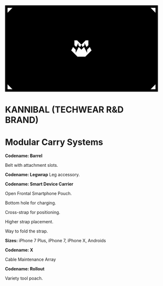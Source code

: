 ![](assets/kannibal-banner.png)

# KANNIBAL (TECHWEAR R&D BRAND)

# Modular Carry Systems

**Codename: Barrel**

Belt with attachment slots.

**Codename: Legwrap**
Leg accessory.

**Codename: Smart Device Carrier**

Open Frontal Smartphone Pouch.

Bottom hole for charging.

Cross-strap for positioning.

Higher strap placement.

Way to fold the strap.

**Sizes:** iPhone 7 Plus, iPhone 7, iPhone X, Androids

**Codename: X**

Cable Maintenance Array

**Codename: Rollout**

Variety tool poach.


